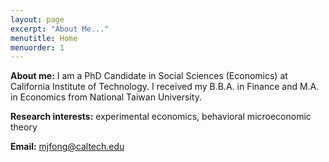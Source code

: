 ```yaml
---
layout: page
excerpt: "About Me..."
menutitle: Home
menuorder: 1
---
```


<!-- Lorem ipsum dolor sit amet, consectetur adipiscing elit, sed do eiusmod tempor incididunt ut labore et dolore magna aliqua. Ut enim ad minim veniam, quis nostrud exercitation ullamco laboris nisi ut aliquip ex ea commodo consequat. Duis aute irure dolor in reprehenderit in voluptate velit esse cillum dolore eu fugiat nulla pariatur. Excepteur sint occaecat cupidatat non proident, sunt in culpa qui officia deserunt mollit anim id est laborum. -->

<b>About me:</b> I am a PhD Candidate in Social Sciences (Economics) at California Institute of Technology. I received my B.B.A. in Finance and M.A. in Economics from National Taiwan University.

<b>Research interests:</b> experimental economics, behavioral microeconomic theory 

<b>Email:</b> mjfong@caltech.edu

<!-- 
## Current Interests and Projects:

- Lorem ipsum dolor sit amet
- Lorem ipsum dolor sit amet
- DLorem ipsum dolor sit amet
- Lorem ipsum dolor sit amet
- Lorem ipsum dolor sit amet -->

